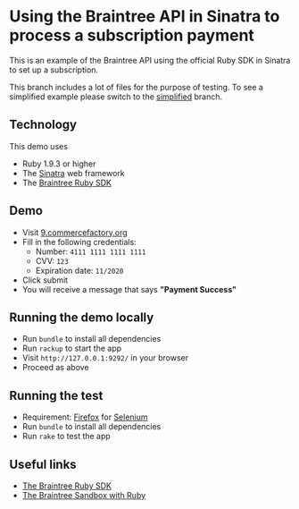 # Using the Braintree API in Sinatra to process a subscription payment

This is an example of the Braintree API using the official Ruby SDK in Sinatra to set up a subscription.

This branch includes a lot of files for the purpose of testing. To see a simplified example please switch to the [simplified](https://github.com/commercefactory/braintree-subscription-ruby/tree/simplified) branch.

## Technology

This demo uses

* Ruby 1.9.3 or higher
* The [Sinatra](http://www.sinatrarb.com/) web framework
* The [Braintree Ruby SDK](https://www.braintreepayments.com/docs/ruby)

## Demo

* Visit [9.commercefactory.org](http://9.commercefactory.org)
* Fill in the following credentials:
  * Number: `4111 1111 1111 1111`
  * CVV: `123`
  * Expiration date: `11/2020`
* Click submit
* You will receive a message that says __"Payment Success"__

## Running the demo locally

* Run `bundle` to install all dependencies
* Run `rackup` to start the app
* Visit `http://127.0.0.1:9292/` in your browser
* Proceed as above

## Running the test

* Requirement: [Firefox](http://getfirefox.com) for [Selenium](http://seleniumhq.org)
* Run `bundle` to install all dependencies
* Run `rake` to test the app

## Useful links

* [The Braintree Ruby SDK](https://www.braintreepayments.com/docs/ruby)
* [The Braintree Sandbox with Ruby](https://www.braintreepayments.com/docs/ruby/reference/sandbox)
